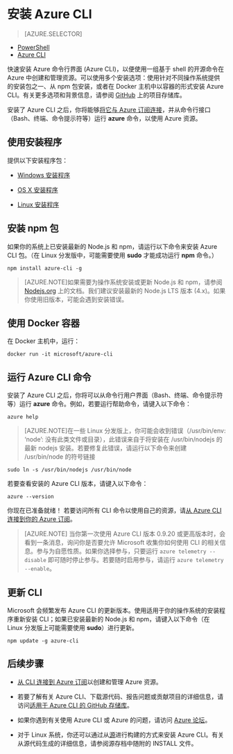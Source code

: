<properties
	pageTitle="安装 Azure 命令行界面 | Azure"
	description="安装适用于 Mac、Linux 和 Windows 的 Azure 命令行接口 (CLI) 即可使用 Azure 服务"
	editor=""
	manager="timlt"
	documentationCenter=""
	authors="dlepow"
	services=""
	tags="azure-resource-manager,azure-service-management"/>

<tags
	ms.service="multiple"
	ms.date="04/20/2016"
	wacn.date="06/20/2016"/>

# 安装 Azure CLI

> [AZURE.SELECTOR]
- [PowerShell](/documentation/articles/powershell-install-configure)
- [Azure CLI](/documentation/articles/xplat-cli-install)

快速安装 Azure 命令行界面 (Azure CLI)，以便使用一组基于 shell 的开源命令在 Azure 中创建和管理资源。可以使用多个安装选项：使用针对不同操作系统提供的安装包之一、从 npm 包安装，或者在 Docker 主机中以容器的形式安装 Azure CLI。有关更多选项和背景信息，请参阅 [GitHub](https://github.com/azure/azure-xplat-cli) 上的项目存储库。


安装了 Azure CLI 之后，你将能够[将它与 Azure 订阅连接](/documentation/articles/xplat-cli-connect)，并从命令行接口（Bash、终端、命令提示符等）运行 **azure** 命令，以使用 Azure 资源。


## 使用安装程序

提供以下安装程序包：

* [Windows 安装程序][windows-installer]

* [OS X 安装程序][mac-installer]

* [Linux 安装程序][linux-installer]


## 安装 npm 包

如果你的系统上已安装最新的 Node.js 和 npm，请运行以下命令来安装 Azure CLI 包。（在 Linux 分发版中，可能需要使用 **sudo** 才能成功运行 __npm__ 命令。）

	npm install azure-cli -g

> [AZURE.NOTE]如果需要为操作系统安装或更新 Node.js 和 npm，请参阅 [Nodejs.org](https://nodejs.org/en/download/package-manager/) 上的文档。我们建议安装最新的 Node.js LTS 版本 (4.x)。如果你使用旧版本，可能会遇到安装错误。


## 使用 Docker 容器

在 Docker 主机中，运行：

    docker run -it microsoft/azure-cli

## 运行 Azure CLI 命令
安装了 Azure CLI 之后，你将可以从命令行用户界面（Bash、终端、命令提示符等）运行 **azure** 命令。例如，若要运行帮助命令，请键入以下命令：

```
azure help
```
> [AZURE.NOTE]在一些 Linux 分发版上，你可能会收到错误（/usr/bin/env: ‘node’: 没有此类文件或目录），此错误来自于将安装在 /usr/bin/nodejs 的最新 nodejs 安装。若要修复此错误，请运行以下命令来创建 /usr/bin/node 的符号链接

```
sudo ln -s /usr/bin/nodejs /usr/bin/node
```

若要查看安装的 Azure CLI 版本，请键入以下命令：

```
azure --version
```

你现在已准备就绪！ 若要访问所有 CLI 命令以使用自己的资源，请[从 Azure CLI 连接到你的 Azure 订阅](/documentation/articles/xplat-cli-connect)。

>[AZURE.NOTE] 当你第一次使用 Azure CLI 版本 0.9.20 或更高版本时，会看到一条消息，询问你是否要允许 Microsoft 收集你如何使用 CLI 的相关信息。参与为自愿性质。如果你选择参与，只要运行 `azure telemetry --disable` 即可随时停止参与。若要随时启用参与，请运行 `azure telemetry --enable`。


## 更新 CLI

Microsoft 会频繁发布 Azure CLI 的更新版本。使用适用于你的操作系统的安装程序重新安装 CLI；如果已安装最新的 Node.js 和 npm，请键入以下命令（在 Linux 分发版上可能需要使用 **sudo**）进行更新。

```
npm update -g azure-cli
```

## 后续步骤 

* [从 CLI 连接到 Azure 订阅](/documentation/articles/xplat-cli-connect)以创建和管理 Azure 资源。

* 若要了解有关 Azure CLI、下载源代码、报告问题或贡献项目的详细信息，请访问[适用于 Azure CLI 的 GitHub 存储库](https://github.com/azure/azure-xplat-cli)。

* 如果你遇到有关使用 Azure CLI 或 Azure 的问题，请访问 [Azure 论坛](http://social.msdn.microsoft.com/Forums/windowsazure/home)。

* 对于 Linux 系统，你还可以通过从[源](http://aka.ms/linux-azure-cli)进行构建的方式来安装 Azure CLI。有关从源代码生成的详细信息，请参阅源存档中随附的 INSTALL 文件。

[mac-installer]: http://aka.ms/mac-azure-cli
[windows-installer]: https://www.microsoft.com/web/handlers/webpi.ashx?command=getinstallerredirect&appid=windowsazurexplatcli&mode=new
[linux-installer]: http://aka.ms/linux-azure-cli
[cliasm]: /documentation/articles/virtual-machines-command-line-tools
[cliarm]: /documentation/articles/azure-cli-arm-commands

<!---HONumber=Mooncake_0613_2016-->